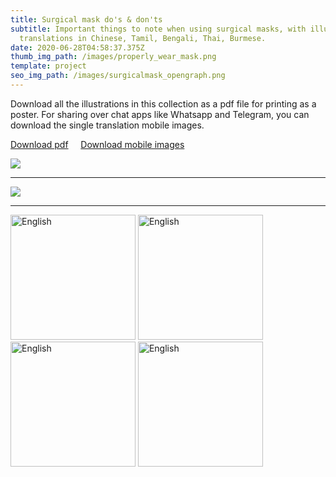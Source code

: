 ```yaml
---
title: Surgical mask do's & don'ts
subtitle: Important things to note when using surgical masks, with illustrated
  translations in Chinese, Tamil, Bengali, Thai, Burmese.
date: 2020-06-28T04:58:37.375Z
thumb_img_path: /images/properly_wear_mask.png
template: project
seo_img_path: /images/surgicalmask_opengraph.png
---
```

Download all the illustrations in this collection as a pdf file for printing as a poster. For sharing over chat apps like Whatsapp and Telegram, you can download the single translation mobile images.  

<a class="button" id="download-button" href="https://bit.ly/visualaid-surgicalmask-poster" target="_blank" rel="noopener" style="margin-bottom: 0.75em;">Download pdf</a> &nbsp;&nbsp;&nbsp; <a class="button" id="download-button" href="https://bit.ly/visualaid-surgicalmask-mobile" target="_blank" rel="noopener" style="margin-bottom: 0.75em;">Download mobile images</a>

![](/images/properly_wear_mask.png)

<hr/>

![](/images/dos_and_donts.png)

<hr/>

<img src="/images/English-how_to_wear.png" alt="English" width="200" height="200">&nbsp;<img src="/images/English-Dos_Donts.png" alt="English" width="200" height="200">&nbsp;<img src="/images/Mandarin-how_to_wear.png" alt="English" width="200" height="200">&nbsp;<img src="/images/Mandarin-Dos_Donts.png" alt="English" width="200" height="200">&nbsp;